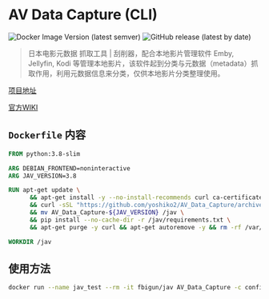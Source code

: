 # AV Data Capture (CLI)

![Docker Image Version (latest semver)](https://img.shields.io/docker/v/fbigun/jav)
![GitHub release (latest by date)](https://img.shields.io/github/v/release/yoshiko2/AV_Data_Capture)

> 日本电影元数据 抓取工具 | 刮削器，配合本地影片管理软件 Emby, Jellyfin, Kodi 等管理本地影片，该软件起到分类与元数据（metadata）抓取作用，利用元数据信息来分类，仅供本地影片分类整理使用。

[项目地址](https://github.com/yoshiko2/AV_Data_Capture)

[官方WIKI](https://github.com/yoshiko2/AV_Data_Capture/wiki)

## `Dockerfile` 内容

```Dockerfile
FROM python:3.8-slim

ARG DEBIAN_FRONTEND=noninteractive
ARG JAV_VERSION=3.8

RUN apt-get update \
      && apt-get install -y --no-install-recommends curl ca-certificates \
      && curl -sSL "https://github.com/yoshiko2/AV_Data_Capture/archive/${JAV_VERSION}.tar.gz" | tar xz \
      && mv AV_Data_Capture-${JAV_VERSION} /jav \
      && pip install --no-cache-dir -r /jav/requirements.txt \
      && apt-get purge -y curl && apt-get autoremove -y && rm -rf /var/lib/apt/lists/*

WORKDIR /jav
```

## 使用方法

```bash
docker run --name jav_test --rm -it fbigun/jav AV_Data_Capture -c config_other.ini
```
